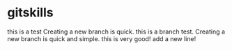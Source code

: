 # gitskills
this is  a test
Creating a new branch is quick.
this is a branch test.
Creating a new branch is quick and simple.
this is very good!
add a new line!
